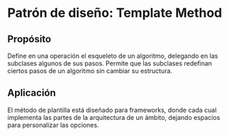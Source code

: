 # Patrón de diseño: Template Method

## Propósito

Define en una operación el esqueleto de un algoritmo, delegando en las subclases algunos de sus pasos. Permite que las subclases redefinan ciertos pasos de un algoritmo sin cambiar su estructura.

## Aplicación

El método de plantilla está diseñado para frameworks, donde cada cual implementa las partes de la arquitectura de un ámbito, dejando espacios para personalizar las opciones.